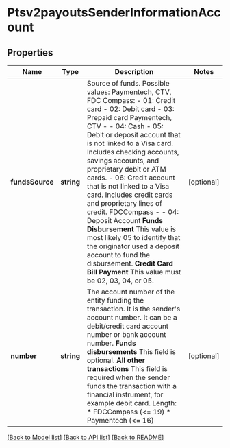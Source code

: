 # Ptsv2payoutsSenderInformationAccount

## Properties
Name | Type | Description | Notes
------------ | ------------- | ------------- | -------------
**fundsSource** | **string** | Source of funds. Possible values:    Paymentech, CTV, FDC Compass:  - 01: Credit card  - 02: Debit card  - 03: Prepaid card    Paymentech, CTV -  - 04: Cash  - 05: Debit or deposit account that is not linked to a Visa card. Includes checking accounts, savings        accounts, and proprietary debit or ATM cards.  - 06: Credit account that is not linked to a Visa card. Includes credit cards and proprietary lines        of credit.    FDCCompass -   - 04: Deposit Account  **Funds Disbursement**  This value is most likely 05 to identify that the originator used a deposit account to fund the disbursement.  **Credit Card Bill Payment**  This value must be 02, 03, 04, or 05. | [optional] 
**number** | **string** | The account number of the entity funding the transaction. It is the sender&#39;s account number. It can be a debit/credit card account number or bank account number.  **Funds disbursements**  This field is optional.  **All other transactions**  This field is required when the sender funds the transaction with a financial instrument, for example debit card. Length: * FDCCompass (&lt;&#x3D; 19) * Paymentech (&lt;&#x3D; 16) | [optional] 

[[Back to Model list]](../README.md#documentation-for-models) [[Back to API list]](../README.md#documentation-for-api-endpoints) [[Back to README]](../README.md)


